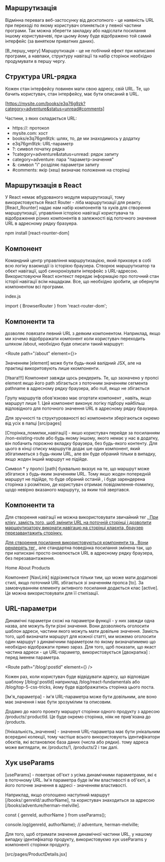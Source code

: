 ## Маршрутизація

Відмінна перевага веб-застосунку від десктопного - це наявність URL при переході
по якому користувач опиняється у певної частини програми. Так можна зберегти
закладку або надіслати посилання іншому користувачеві, при цьому йому буде
відображено той самий інтерфейс (за винятком приватних даних).

[В_першу_чергу] Маршрутизація - це не побічний ефект при написанні програми, а
навпаки, структуру навігації та набір сторінок необхідно продумувати в першу
чергу.

## Структура URL-рядка

Кожен стан інтерфейсу повинен мати свою адресу, свій URL. Те, що бачить
користувач, стан інтерфейсу, має бути описаний в URL.

[https://mysite.com/books/e3q76g9zk?category=adventure&status=unread#comments]

Частини, з яких складається URL:

- https://: протокол
- mysite.com: хост
- books/e3q76gm9lzk: шлях, то, де ми знаходимось у додатку
- e3q76gm9lzk: URL-параметр
- ?: символ початку рядка
- ?category=adventure&status=unread: рядок запиту
- category=adventure: пара "параметр-значення"
- &: символ "і" розділяє параметри запиту
- #comments: якір (хеш) визначає положення на сторінці

## Маршрутизація в React

У React немає вбудованого модуля маршрутизації, тому використовується React
Router - ліба маршрутизації для реакту. [React_Rounter] надає нам набір
компонентів та хуків для створення маршрутизації, управління історією навігації
користувача та відображення різних компонентів в залежності від поточного
значення URL в адресному рядку бразуера.

npm install [react-rounter-dom]

## Компонент <BrowserRouter>

Командний центр управління маршрутизацією, який приховує в собі всю логіку
взаємодії із історією браузера. Створює маршрутизатор та обєкт навігації, щоб
синхронізувати інтерфейс з URL-адресою. Використовуючи React контекст передає
інформацію про поточний стан історії навігації всім нащадкам. Все, що необхідно
зробити, це обернути компонентом <BrowserRouter> всі програми.

index.js

import { BrowserRouter } from 'react-router-dom';

<!--
ReactDOM.createRoot(document.getElementById('root')).render(
  <React.StrictMode>
    <BrowserRouter>
      <App />
    </BrowserRouter>
  </React.StrictMode>
)
-->

## Компоненти <Route> та <Routes>

<Route> дозволяє повязати певний URL з деяким компонентом. Наприклад, якщо ми
хочемо відобрражати компонент <About> коли користувач переходить шляхом /about,
необхідно буде описати такий маршрут:

<Route path="/about" element={<About />}>

Значенням [element] може бути будь-який валідний JSX, але на практиці
викоритовують лише ккомпоненти.

[Увага!!!] Компонент <Route> завжди щось рендерить. Те, що зазначено у пропсі
element якщо його path збігається з поточним значенням сегмента pathname в
адресному рядку браузера, або null, якщо не збігається

Групу маршрутів обов'язково має огортати компонент <Routes>, навіть, якщо
маршрут лише 1. Цей компонент виконує логіку підбору найбільш відповідного
<Route> для поточного значення URL в адресному рядку браузера.

<!-- App.jsx

import { Routes, Route } from 'react-router-dom';
import Home from "....";
import About from "....";
import Products from "....";

export const App = () => {
  return (
    <div>
      <Routes>
        <Route path="/"> element={<Home />}
        <Route path="/about"> element={<About />}
        <Route path="/products"> element={<Products />}
      </Router>
    </div>
  )
} -->

Для зручності та структурованості всі компоненти зберігаються окремо від усіх в
папці [src/pages]

[Сторінка_помилки_навігації] - якшо користувач перейде за посиланням
/non-existing-route або будь якому іншому, якого немає у нас в додатку, він
побачить порожню вкладку браузера, без будь-якого контенту. Для цього в кінці
списку маршрутів додає ше один компонент, який збігатиметься з будь-яким URL,
але він буде обраний тільки в випадку, якщо жоден інший маршрут не підійде.

<!-- import { Routes, Route } from "react-router-dom";
import Home from "path/to/pages/Home";
import About from "path/to/pages/About";
import Products from "path/to/pages/Products";
import NotFound from "path/to/pages/NotFound";

const App = () => {
  return (
    <div>
      <Routes>
        <Route path="/" element={<Home />} />
        <Route path="/about" element={<About />} />
        <Route path="/products" element={<Products />} />
        <Route path="*" element={<NotFound />} />
      </Routes>
    </div>
  );
}; -->

Символ \* у пропсі [path] буквально вказує на те, що маршрут може збігатися з
будь-яким значенням URL. Тому якшо жоден попередній маршрут не підійде, то буде
обраний останій <Route>, і буде зарендерена сторінка з розміткою, де користувач
отримає повідомлення-помилку, щодо невірно вказаного маршруту, за яким той
звертався.

## Компоненти <Link> та <NavLink>

Для створення навігації не можна використовувати звичайний тег
<a href="/about">. При кліку, замість того, щоб змінити URL на поточній сторінці
і дозволити маршрутизатору виконати навігацю на сторінці клаєнта, браузер
перезавантажить сторінку.

Для створення посилання використовуються компоненти <Link> та <NavLink>. Вони
рендерять тег <a>, але стандартна поведінка посилання змінена так, що при
натискані просто оновлюється URL в адресному рядку браузера, без
перезавантаження.

<nav>
  <Link to="/">Home</Link>
  <Link to="/about">About</Link>
  <Link to="/products">Products</Link>
</nav>

Компонент [NavLink] відрізняється тільки тим, що може мати додаткові стилі, якщо
поточний URL збігається зі значенням пропса [to]. За замовчуванням елементу
активного посилання додається клас [active]. Це можна використовувати для її
стилізації.

<!-- App.jsx

import { Ruote, Routes, NavLink} from 'react-router-dom';
import styled form 'styled-components';
import Home from '.../';
import About from '.../';
import Products from '.../';

const StyledLink = styled(NavLink)`
color: black;

&.active {
  color: orange;
}
`

export const App = () => {
  return(
    <div>
      <nav>
        <StyledLink to="/" end>Home</StyledLink>
        <StyledLink to="/about">About</StyledLink>
        <StyledLink to="/products" end>Products</StyledLink>
      </nav>
      <Routes>
        <Route path="/" element={<Home /}>
        <Route path="/about" element={<About /}>
        <Route path="/products" element={<Products /}>
      </Routes>
    </div>
  )
} -->

## URL-параметри

Динамічні параметри схожі на параметри функції - у них завжди одна назва, але
можуть бути різні значення. Вони дозволяють оголосити шаблон адреси, частини
якого можуть мати довільне значення. Замість того, щоб визначати маршрут для
кожної статті, ми можемо оголосити один маршрут з динамічним параметром по якому
визначатимемо що необхідно відображати прямо зараз. Для того, щоб показати, що
якаст частина адреси - це URL-параметр, використовується [двокрапка] : перед
іменем параметра.

<Route path="/blog/:postId" element={<BlogPost />} />

Кожен раз, коли користувач буде відвідувати адресу, що відповідає шаблону
[/blog/:postId] наприклад /blog/react-fundamentals або /blog/top-5-css-tricks,
йому буде відображатись сторінка цього поста.

[Ім'я_параметра] - ім'я URL-параметра може бути довільним, але воно має значення
і має бути зрозумілим та описовим.

Додамо до наого проекту маршрут сторінки одного продукту з адресою
/products/:productId. Це буде окремо сторінка, ніяк не прив'язана до /products.

<!-- App.jsx

import { Routes, Route, Link } from 'react-router-dom';
import Home from '.../'
import About from '.../'
import Products from '.../'
import NotFound from '.../'
import ProductsDetails from '.../'

export const App = () => {
  return (
    <div>
      <nav>
        <Link to="/">Home</Link>
        <Link to="/about">About</Link>
        <Link to="/products">Products</Link>
      </nav>
      <Routes>
        <Route path="/" element={<Home />} />
        <Route path="/about" element={<About />} />
        <Route path="/products" element={<Products />} />
        <Route path="/products/:productId" element={<ProductDetails />} />
        <Route path="*" element={<NotFound />} />
      </Routes>
    </div>
  )
} -->

[Унікальність_значення] - значення URL-параметра має бути унікальним всередині
колекції, тому частіше всього використовують ідентифікатори обєктів, які
встановлює база даних (числа або рядки). тому адреса може виглядати, як
/products/1, /products/2 і так далі.

## Хук useParams

[useParams] - поветрає об'єкт з усіма динамічними параметрами, які є в поточному
URL. Ім'я параметра буде ім'ям властивості в об'єкті, а його поточне значення в
адресі - значенням властивості.

Наприклад, якщо оголошено наступний маршрут [/books/:genreId/:authorName], та
користувач знаходиться за адресою [/books/adventure/herman-melville].

const { genreId, authorName } from useParams();

console.log(genreId, authorName); // adventure, herman-melville;

Для того, щоб отримати значення динамічної частини URL, у нашому випадку
ідентифікатор продукту, використовуємо хук useParams у компоненті сторінки
продукту.

[src/pages/ProductDetails.jsx]

<!--
import { useParams } from 'react-router-dom';

const ProductDetails = () => {
  const {productId} = useParams();

  return <div>Now showing product with id - {productId}</div>
} -->
